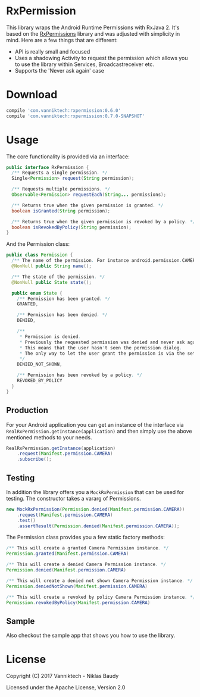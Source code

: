 RxPermission
============

This library wraps the Android Runtime Permissions with RxJava 2. It's based on the [RxPermissions](https://github.com/tbruyelle/RxPermissions) library and was adjusted with simplicity in mind. Here are a few things that are different:

- API is really small and focused
- Uses a shadowing Activity to request the permission which allows you to use the library within Services, Broadcastreceiver etc.
- Supports the 'Never ask again' case

# Download

```groovy
compile 'com.vanniktech:rxpermission:0.6.0'
compile 'com.vanniktech:rxpermission:0.7.0-SNAPSHOT'
```

# Usage

The core functionality is provided via an interface:

```java
public interface RxPermission {
  /** Requests a single permission. */
  Single<Permission> request(String permission);

  /** Requests multiple permissions. */
  Observable<Permission> requestEach(String... permissions);

  /** Returns true when the given permission is granted. */
  boolean isGranted(String permission);

  /** Returns true when the given permission is revoked by a policy. */
  boolean isRevokedByPolicy(String permission);
}
```

And the Permission class:

```java
public class Permission {
  /** The name of the permission. For instance android.permission.CAMERA */
  @NonNull public String name();

  /** The state of the permission. */
  @NonNull public State state();

  public enum State {
    /** Permission has been granted. */
    GRANTED,

    /** Permission has been denied. */
    DENIED,

    /**
     * Permission is denied.
     * Previously the requested permission was denied and never ask again was selected.
     * This means that the user hasn't seen the permission dialog.
     * The only way to let the user grant the permission is via the settings now.
     */
    DENIED_NOT_SHOWN,

    /** Permission has been revoked by a policy. */
    REVOKED_BY_POLICY
  }
}
```

## Production

For your Android application you can get an instance of the interface via `RealRxPermission.getInstance(application)` and then simply use the above mentioned methods to your needs.

```java
RealRxPermission.getInstance(application)
    .request(Manifest.permission.CAMERA)
    .subscribe();
```

## Testing

In addition the library offers you a `MockRxPermission` that can be used for testing. The constructor takes a vararg of Permissions.

```java
new MockRxPermission(Permission.denied(Manifest.permission.CAMERA))
    .request(Manifest.permission.CAMERA)
    .test()
    .assertResult(Permission.denied(Manifest.permission.CAMERA));
```

The Permission class provides you a few static factory methods:

```java
/** This will create a granted Camera Permission instance. */
Permission.granted(Manifest.permission.CAMERA)

/** This will create a denied Camera Permission instance. */
Permission.denied(Manifest.permission.CAMERA)

/** This will create a denied not shown Camera Permission instance. */
Permission.deniedNotShown(Manifest.permission.CAMERA)

/** This will create a revoked by policy Camera Permission instance. */
Permission.revokedByPolicy(Manifest.permission.CAMERA)
```

## Sample

Also checkout the sample app that shows you how to use the library.

# License

Copyright (C) 2017 Vanniktech - Niklas Baudy

Licensed under the Apache License, Version 2.0